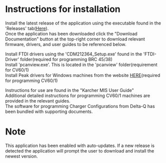 # Instructions for installation

Install the latest release of the application using the executable found in the 'Releases' tab([Here](https://github.com/Karcher-Floor-Care/Karcher-MIS/releases/latest)).    
Once the application has been downloaded click the "Download Documentation" button at the top-right corner to download relevant firmware, drivers, and user guides to be referenced below.  

Install FTDI drivers using the 'CDM212364_Setup.exe' found in the 'FTDI-Driver' folder(required for programming BRC 45/38)  
Install 'pcanview.exe'.  This is located in the 'pcanview' folder(requirement for CV60/1)  
Install Peak drivers for Windows machines from the website [HERE](https://www.peak-system.com/quick/DrvSetup)(required for programming CV60/1)  

  
Instructions for use are found in the "Karcher MIS User Guide"  
Additional detailed instructions for programming CV60/1 machines are provided in the relevant guides.  
The software for programming Charger Configurations from Delta-Q has been bundled with supporting documents.  


# Note
This application has been enabled with auto-updates. If a new release is detected the application will prompt the user to download and install the newest version.
